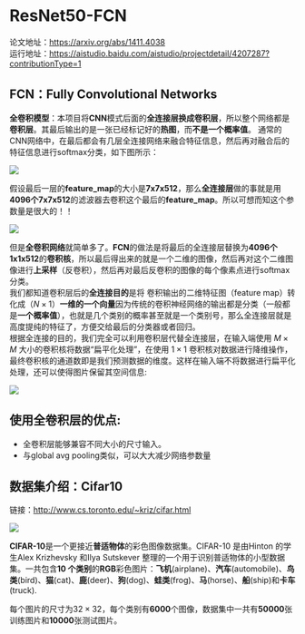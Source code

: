 # ResNet50-FCN
论文地址：https://arxiv.org/abs/1411.4038  
运行地址：https://aistudio.baidu.com/aistudio/projectdetail/4207287?contributionType=1
## FCN：Fully Convolutional Networks
**全卷积模型**：本项目将**CNN**模式后面的**全连接层换成卷积层**，所以整个网络都是**卷积层**。其最后输出的是一张已经标记好的**热图**，而**不是一个概率值**。
通常的CNN网络中，在最后都会有几层全连接网络来融合特征信息，然后再对融合后的特征信息进行softmax分类，如下图所示：

![](https://ai-studio-static-online.cdn.bcebos.com/42fb5c97471d42ed9cb20e72288b27cc618bdd4c590b4ae2a6e0f6261d937a30)

假设最后一层的**feature_map**的大小是**7x7x512**，那么**全连接层**做的事就是用**4096个7x7x512**的滤波器去卷积这个最后的**feature_map**。所以可想而知这个参数量是很大的！！ 

![](https://ai-studio-static-online.cdn.bcebos.com/27271485ad074dd0bffb778c4b3a2fd5cdddd59351ae4812bb573b64bf7a724d)

但是**全卷积网络**就简单多了。**FCN**的做法是将最后的全连接层替换为**4096个1x1x512**的**卷积核**，所以最后得出来的就是一个二维的图像，然后再对这个二维图像进行**上采样**（反卷积），然后再对最后反卷积的图像的每个像素点进行softmax分类。  
我们都知道卷积层后的**全连接目的**是将
卷积输出的二维特征图（feature map）转化成（$N\times 1$）**一维的一个向量**因为传统的卷积神经网络的输出都是分类（一般都是**一个概率值**），也就是几个类别的概率甚至就是一个类别号，那么全连接层就是高度提纯的特征了，方便交给最后的分类器或者回归。  
根据全连接的目的，我们完全可以利用卷积层代替全连接层，在输入端使用 $M\times M$ 大小的卷积核将数据“扁平化处理”，在使用 $1\times 1$ 卷积核对数据进行降维操作，最终卷积核的通道数即是我们预测数据的维度。这样在输入端不将数据进行扁平化处理，还可以使得图片保留其空间信息:

![](https://ai-studio-static-online.cdn.bcebos.com/4834d2c5d12545e7af995ec73fb23ddb11a3d34267ac4cc3baf1d2b1969f2313)

## 使用全卷积层的优点:

* 全卷积层能够兼容不同大小的尺寸输入。
* 与global avg pooling类似，可以大大减少网络参数量

## 数据集介绍：Cifar10

链接：http://www.cs.toronto.edu/~kriz/cifar.html

![](https://ai-studio-static-online.cdn.bcebos.com/15a8790a113d41418d6fc8563aeb4acd10da73b4b8c6488599fa9e7a01cc0833)


 **CIFAR-10**是一个更接近**普适物体**的彩色图像数据集。CIFAR-10 是由Hinton 的学生Alex Krizhevsky 和Ilya Sutskever 整理的一个用于识别普适物体的小型数据集。一共包含**10 个类别**的**RGB**彩色图片：**飞机**(airplane)、**汽车**(automobile)、**鸟类**(bird)、**猫**(cat)、**鹿**(deer)、**狗**(dog)、**蛙类**(frog)、**马**(horse)、**船**(ship)和**卡车**(truck).  
   
 每个图片的尺寸为$32\times 32$，每个类别有**6000**个图像，数据集中一共有**50000**张训练图片和**10000**张测试图片。